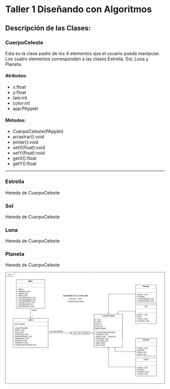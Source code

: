 # Taller 1 Diseñando con Algoritmos
## Descripción de las Clases:
### CuerpoCeleste
Esta es la clase padre de los 4 elementos que el usuario puede manipular. Los cuatro elementos corresponden a las clases Estrella, Sol, Luna y Planeta. 

#### Atributos:
  - x:float
  - y:float
  - tam:int
  - color:int
  - app:PApplet

#### Métodos:
  - CuerpoCeleste(PApplet)
  - arrastrar():void
  - pintar():void
  - setX(float):void
  - setY(float):void
  - getX():float
  - getY():float
------------------------------------------------------------------------------------------------------------------------------------------  
### Estrella
Hereda de CuerpoCeleste
### Sol
Hereda de CuerpoCeleste
### Luna
Hereda de CuerpoCeleste
### Planeta
Hereda de CuerpoCeleste

![GitHub Logo](https://raw.githubusercontent.com/AndreaReyesSerna/dca_TALLER1/master/Taller%201%20UML.png)
